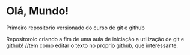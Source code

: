 # Olá, Mundo!
Primeiro repositorio versionado do curso de git e github

Repositoroio criando a fim de uma aula de iniciação a utilização de git e github!
//tem como editar o texto no proprio github, que interessante.
